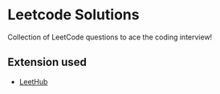 # Leetcode Solutions
Collection of LeetCode questions to ace the coding interview! 

## Extension used
-  [LeetHub](https://github.com/QasimWani/LeetHub)

